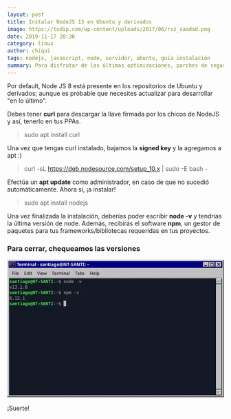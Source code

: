 ```yaml
---
layout: post
title: Instalar NodeJS 13 en Ubuntu y derivados
image: https://tudip.com/wp-content/uploads/2017/06/rsz_saadad.png
date: 2019-11-17 20:30
category: linux
author: chiqui
tags: nodejs, javascript, node, servidor, ubuntu, guia instalación
summary: Para disfrutar de las últimas optimizaciones, parches de seguridad y poder desarrollar con los últimos frameworks (como Angular 8), necesitamos Node JS 10.
---
```


Por default, Node JS 8 está presente en los repositorios de Ubuntu y derivados; aunque es probable que necesites actualizar para desarrollar "en lo último".

Debes tener **curl** para descargar la llave firmada por los chicos de NodeJS y así, tenerlo en tus PPAs.
> sudo apt install curl

Una vez que tengas curl instalado, bajamos la __signed key__ y la agregamos a apt :)
> curl -sL https://deb.nodesource.com/setup_10.x | sudo -E bash -

Efectúa un **apt update** como administrador, en caso de que no sucedió automáticamente.
Ahora si, ¡a instalar!
> sudo apt install nodejs

Una vez finalizada la instalación, deberías poder escribir **node -v** y tendrías la última versión de node. Además, recibirás el software **npm**, un gestor de paquetes para tus frameworks/bibliotecas requeridas en tus proyectos.

### Para cerrar, chequeamos las versiones

![versiones](https://raw.githubusercontent.com/Chiqui1234/holanerd-jekyll/master/assets/img/instalar-nodejs-13-en-ubuntu-y-derivados/version.webp)

¡Suerte!
